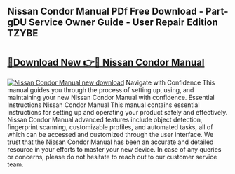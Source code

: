 ## Nissan Condor Manual PDf Free Download - Part-gDU Service Owner Guide - User Repair Edition TZYBE

# <h2><a href="http://bc47429.oget.top/?id=Nissan+Condor+Manual">🔗Download New 👉🔴 Nissan Condor Manual</a></h2>

[![Nissan Condor Manual new download](https://i.imgur.com/5g1atiW.png)](http://bc47429.oget.top/?id=Nissan+Condor+Manual)
Navigate with Confidence This manual guides you through the process of setting up, using, and maintaining your new Nissan Condor Manual with confidence. Essential Instructions Nissan Condor Manual This manual contains essential instructions for setting up and operating your product safely and effectively. Nissan Condor Manual advanced features include object detection, fingerprint scanning, customizable profiles, and automated tasks, all of which can be accessed and customized through the user interface. We trust that the Nissan Condor Manual has been an accurate and detailed resource in your efforts to master your new device. In case of any queries or concerns, please do not hesitate to reach out to our customer service team.

